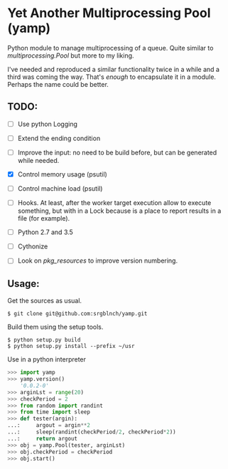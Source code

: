 # Yet Another Multiprocessing Pool (yamp)

Python module to manage multiprocessing of a queue. Quite similar to _multiprocessing.Pool_ but more to my liking.

I've needed and reproduced a similar functionality twice in a while and a third was coming the way. That's _enough_ to encapsulate it in a module. Perhaps the name could be better.


## TODO:

- [ ] Use python Logging
- [ ] Extend the ending condition
- [ ] Improve the input: no need to be build before, but can be generated while needed.
- [x] Control memory usage (psutil)
- [ ] Control machine load (psutil)
- [ ] Hooks. At least, after the worker target execution allow to execute something, but with in a Lock because is a place to report results in a file (for example).
- [ ] Python 2.7 and 3.5
- [ ] Cythonize
- [ ] Look on *pkg_resources* to improve version numbering.


## Usage:

Get the sources as usual.

```
$ git clone git@github.com:srgblnch/yamp.git
```

Build them using the setup tools.

```
$ python setup.py build
$ python setup.py install --prefix ~/usr
```

Use in a python interpreter

```python
>>> import yamp
>>> yamp.version()
    '0.0.2-0'
>>> arginLst = range(20)
>>> checkPeriod = 2
>>> from random import randint
>>> from time import sleep
>>> def tester(argin):
...:     argout = argin**2
...:     sleep(randint(checkPeriod/2, checkPeriod*2))
...:     return argout
>>> obj = yamp.Pool(tester, arginLst)
>>> obj.checkPeriod = checkPeriod
>>> obj.start()
```

